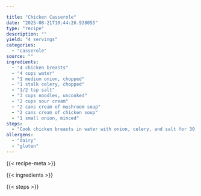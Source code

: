 ```yaml
---

title: "Chicken Casserole"
date: "2025-08-21T10:44:26.938055"
type: "recipe"
description: ""
yield: "4 servings"
categories:
  - "casserole"
source: ""
ingredients:
  - "4 chicken breasts"
  - "4 cups water"
  - "1 medium onion, chopped"
  - "1 stalk celery, chopped"
  - "1/2 tsp salt"
  - "3 cups noodles, uncooked"
  - "2 cups sour cream"
  - "2 cans cream of mushroom soup"
  - "2 cans cream of chicken soup"
  - "1 small onion, minced"
steps:
  - "Cook chicken breasts in water with onion, celery, and salt for 30 minutes. Remove chicken and vegetables. Cook noodles in chicken broth for 10 minutes. Drain. Add rest of ingredients. Put into 9 x 13 casserole. Bake 30-45 minutes in 350 degree oven."
allergens:
  - "dairy"
  - "gluten"
---
```


{{< recipe-meta >}}

{{< ingredients >}}

{{< steps >}}
